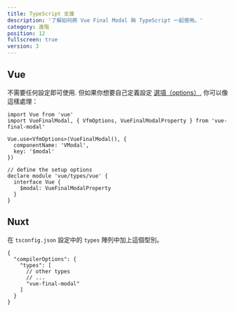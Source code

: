```yaml
---
title: TypeScript 支援
description: '了解如何將 Vue Final Modal 與 TypeScript 一起使用。'
category: 進階
position: 12
fullscreen: true
version: 3
---
```


## Vue

不需要任何設定即可使用. 但如果你想要自己定義設定 [選項（options）](/zh-Hant/options), 你可以像這樣處理：

```ts[main.ts]
import Vue from 'vue'
import VueFinalModal, { VfmOptions, VueFinalModalProperty } from 'vue-final-modal'

Vue.use<VfmOptions>(VueFinalModal(), {
  componentName: 'VModal',
  key: '$modal'
})

// define the setup options
declare module 'vue/types/vue' {
  interface Vue {
    $modal: VueFinalModalProperty
  }
}
```

## Nuxt

在 `tsconfig.json` 設定中的 `types` 陣列中加上這個型別。

```js[tsconfig.json]
{
  "compilerOptions": {
    "types": [
      // other types
      // ...
      "vue-final-modal"
    ]
  }
}
```
